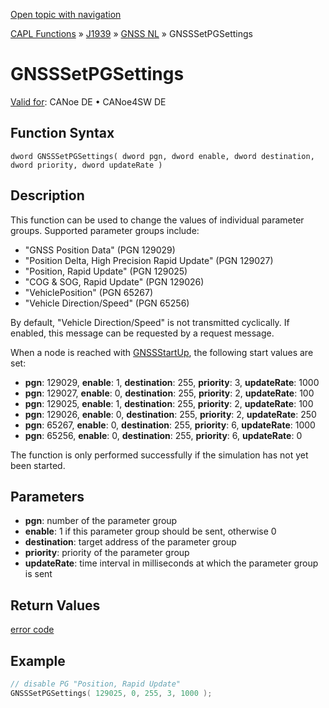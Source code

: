[Open topic with navigation](../../../../../../CANoeDEFamily.htm#Topics/CAPLFunctions/J1939/GNSSNodeLayer/Functions/CAPLfunctionGNSSsetpgsettings.md)

[CAPL Functions](../../../CAPLfunctions.md) » [J1939](../../CAPLfunctionsJ1939StartPage.md) » [GNSS NL](../CAPLfunctionsGNSSNLOverview.md) » GNSSSetPGSettings

# GNSSSetPGSettings

[Valid for](../../../../Shared/FeatureAvailability.md): CANoe DE • CANoe4SW DE

## Function Syntax

```
dword GNSSSetPGSettings( dword pgn, dword enable, dword destination, dword priority, dword updateRate )
```

## Description

This function can be used to change the values of individual parameter groups. Supported parameter groups include:

- "GNSS Position Data" (PGN 129029)
- "Position Delta, High Precision Rapid Update" (PGN 129027)
- "Position, Rapid Update" (PGN 129025)
- "COG & SOG, Rapid Update" (PGN 129026)
- "VehiclePosition" (PGN 65267)
- "Vehicle Direction/Speed" (PGN 65256)

By default, "Vehicle Direction/Speed" is not transmitted cyclically. If enabled, this message can be requested by a request message.

When a node is reached with [GNSSStartUp](CAPLfunctionGNSSstartup.md), the following start values are set:

- **pgn**: 129029, **enable**: 1, **destination**: 255, **priority**: 3, **updateRate**: 1000
- **pgn**: 129027, **enable**: 0, **destination**: 255, **priority**: 2, **updateRate**: 100
- **pgn**: 129025, **enable**: 1, **destination**: 255, **priority**: 2, **updateRate**: 100
- **pgn**: 129026, **enable**: 0, **destination**: 255, **priority**: 2, **updateRate**: 250
- **pgn**: 65267, **enable**: 0, **destination**: 255, **priority**: 6, **updateRate**: 1000
- **pgn**: 65256, **enable**: 0, **destination**: 255, **priority**: 6, **updateRate**: 0

The function is only performed successfully if the simulation has not yet been started.

## Parameters

- **pgn**: number of the parameter group
- **enable**: 1 if this parameter group should be sent, otherwise 0
- **destination**: target address of the parameter group
- **priority**: priority of the parameter group
- **updateRate**: time interval in milliseconds at which the parameter group is sent

## Return Values

[error code](../CAPLfunctionsGNSSNLErrorCodesGetLastError.md)

## Example

```c
// disable PG "Position, Rapid Update"
GNSSSetPGSettings( 129025, 0, 255, 3, 1000 );
```
